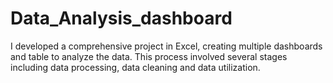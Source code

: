 # Data_Analysis_dashboard
I developed a comprehensive project in Excel, creating multiple dashboards and table to analyze the data. This process involved several stages including data processing, data cleaning and data utilization.
